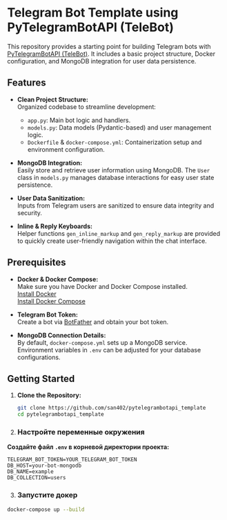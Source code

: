 # Telegram Bot Template using PyTelegramBotAPI (TeleBot)

This repository provides a starting point for building Telegram bots with [PyTelegramBotAPI (TeleBot)](https://github.com/eternnoir/pyTelegramBotAPI). It includes a basic project structure, Docker configuration, and MongoDB integration for user data persistence.

## Features

- **Clean Project Structure:**  
  Organized codebase to streamline development:
  - `app.py`: Main bot logic and handlers.
  - `models.py`: Data models (Pydantic-based) and user management logic.
  - `Dockerfile` & `docker-compose.yml`: Containerization setup and environment configuration.

- **MongoDB Integration:**  
  Easily store and retrieve user information using MongoDB. The `User` class in `models.py` manages database interactions for easy user state persistence.

- **User Data Sanitization:**  
  Inputs from Telegram users are sanitized to ensure data integrity and security.

- **Inline & Reply Keyboards:**  
  Helper functions `gen_inline_markup` and `gen_reply_markup` are provided to quickly create user-friendly navigation within the chat interface.

## Prerequisites

- **Docker & Docker Compose:**  
  Make sure you have Docker and Docker Compose installed.  
  [Install Docker](https://docs.docker.com/get-docker/)  
  [Install Docker Compose](https://docs.docker.com/compose/install/)

- **Telegram Bot Token:**  
  Create a bot via [BotFather](https://core.telegram.org/bots#6-botfather) and obtain your bot token.

- **MongoDB Connection Details:**  
  By default, `docker-compose.yml` sets up a MongoDB service. Environment variables in `.env` can be adjusted for your database configurations.

## Getting Started

1. **Clone the Repository:**
   ```bash
   git clone https://github.com/san402/pytelegrambotapi_template
   cd pytelegrambotapi_template

2. ### Настройте переменные окружения

**Создайте файл `.env` в корневой директории проекта:**
```env
TELEGRAM_BOT_TOKEN=YOUR_TELEGRAM_BOT_TOKEN
DB_HOST=your-bot-mongodb
DB_NAME=example
DB_COLLECTION=users
```

3. ### Запустите докер
```bash
docker-compose up --build
```

